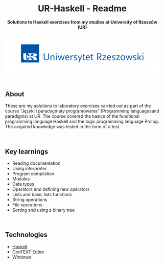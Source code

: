 <h1 align="center">UR-Haskell - Readme</h1>
<p align="center"><strong>Solutions to Haskell exercises from my studies at University of Rzeszów (UR)</strong>
<div align="center"><img src="for_readme/ur_banner.jpg"></div>
<br>

## About
These are my solutions to laboratory exercises carried out as part of the course "Języki i paradygmaty programowania" (Programming languages ​​and paradigms) at UR. 
The course covered the basics of the functional programming language Haskell and the logic programming language Prolog. The acquired knowledge was tested in the form of a test.

<br>

## Key learnings
- Reading documentation
- Using interpreter
- Program compilation
- Modules
- Data types
- Operators and defining new operators 
- Lists and basic lists functions
- String operations
- File operations
- Sorting and using a binary tree

<br>

## Technologies
- [Haskell](https://www.haskell.org)
- [ConTEXT Editor](https://www.contexteditor.org)
- Windows
